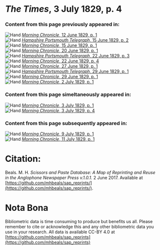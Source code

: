 # *The Times*, 3 July 1829, p. 4  
  
### Content from this page previously appeared in:  
![Hand](http://scissorsandpaste.net/wp-content/uploads/2017/06/smallhandpointer.png) [*Morning Chronicle*, 12 June 1829, p. 1](https://mhbeals.github.io/sap_html/Morning-Chronicle/Morning-Chronicle-12-June-1829-p-1)  
![Hand](http://scissorsandpaste.net/wp-content/uploads/2017/06/smallhandpointer.png) [*Hampshire Portsmouth Telegraph*, 15 June 1829, p. 2](https://mhbeals.github.io/sap_html/Hampshire-Portsmouth-Telegraph/Hampshire-Portsmouth-Telegraph-15-June-1829-p-2)  
![Hand](http://scissorsandpaste.net/wp-content/uploads/2017/06/smallhandpointer.png) [*Morning Chronicle*, 15 June 1829, p. 1](https://mhbeals.github.io/sap_html/Morning-Chronicle/Morning-Chronicle-15-June-1829-p-1)  
![Hand](http://scissorsandpaste.net/wp-content/uploads/2017/06/smallhandpointer.png) [*Morning Chronicle*, 20 June 1829, p. 1](https://mhbeals.github.io/sap_html/Morning-Chronicle/Morning-Chronicle-20-June-1829-p-1)  
![Hand](http://scissorsandpaste.net/wp-content/uploads/2017/06/smallhandpointer.png) [*Hampshire Portsmouth Telegraph*, 22 June 1829, p. 3](https://mhbeals.github.io/sap_html/Hampshire-Portsmouth-Telegraph/Hampshire-Portsmouth-Telegraph-22-June-1829-p-3)  
![Hand](http://scissorsandpaste.net/wp-content/uploads/2017/06/smallhandpointer.png) [*Morning Chronicle*, 22 June 1829, p. 4](https://mhbeals.github.io/sap_html/Morning-Chronicle/Morning-Chronicle-22-June-1829-p-4)  
![Hand](http://scissorsandpaste.net/wp-content/uploads/2017/06/smallhandpointer.png) [*Morning Chronicle*, 27 June 1829, p. 1](https://mhbeals.github.io/sap_html/Morning-Chronicle/Morning-Chronicle-27-June-1829-p-1)  
![Hand](http://scissorsandpaste.net/wp-content/uploads/2017/06/smallhandpointer.png) [*Hampshire Portsmouth Telegraph*, 29 June 1829, p. 1](https://mhbeals.github.io/sap_html/Hampshire-Portsmouth-Telegraph/Hampshire-Portsmouth-Telegraph-29-June-1829-p-1)  
![Hand](http://scissorsandpaste.net/wp-content/uploads/2017/06/smallhandpointer.png) [*Morning Chronicle*, 29 June 1829, p. 1](https://mhbeals.github.io/sap_html/Morning-Chronicle/Morning-Chronicle-29-June-1829-p-1)  
![Hand](http://scissorsandpaste.net/wp-content/uploads/2017/06/smallhandpointer.png) [*Morning Chronicle*, 2 July 1829, p. 1](https://mhbeals.github.io/sap_html/Morning-Chronicle/Morning-Chronicle-2-July-1829-p-1)  
  
### Content from this page simeltaneously appeared in:  
![Hand](http://scissorsandpaste.net/wp-content/uploads/2017/06/smallhandpointer.png) [*Morning Chronicle*, 3 July 1829, p. 1](https://mhbeals.github.io/sap_html/Morning-Chronicle/Morning-Chronicle-3-July-1829-p-1)  
![Hand](http://scissorsandpaste.net/wp-content/uploads/2017/06/smallhandpointer.png) [*Morning Chronicle*, 3 July 1829, p. 4](https://mhbeals.github.io/sap_html/Morning-Chronicle/Morning-Chronicle-3-July-1829-p-4)  
  
### Content from this page subsequently appeared in:  
![Hand](http://scissorsandpaste.net/wp-content/uploads/2017/06/smallhandpointer.png) [*Morning Chronicle*, 9 July 1829, p. 1](https://mhbeals.github.io/sap_html/Morning-Chronicle/Morning-Chronicle-9-July-1829-p-1)  
![Hand](http://scissorsandpaste.net/wp-content/uploads/2017/06/smallhandpointer.png) [*Morning Chronicle*, 11 July 1829, p. 1](https://mhbeals.github.io/sap_html/Morning-Chronicle/Morning-Chronicle-11-July-1829-p-1)  


# Citation: 

Beals. M. H. *Scissors and Paste Database: A Map of Reprinting and Reuse in the Anglophone Newspaper Press v.1.0.1.* 2 June 2017. Available at [https://github.com/mhbeals/sap_reprints/](https://github.com/mhbeals/sap_reprints/). 

# Nota Bona

Bibliometric data is time consuming to produce but benefits us all. Please remember to cite or acknowledge this and any other bibliometric data you use in your research. All data is available CC-BY 4.0 at [https://github.com/mhbeals/sap_reprints](https://github.com/mhbeals/sap_reprints)